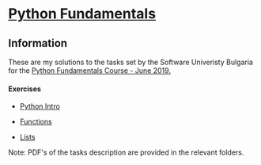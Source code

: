 # [Python Fundamentals](https://softuni.bg/opencourses/python-fundamentals-course)

## Information
These are my solutions to the tasks set by the Software Univeristy Bulgaria for the [Python Fundamentals Course - June 2019.](https://softuni.bg/trainings/2329/python-fundamentals-june%20-2019)

#### Exercises
* [Python Intro](./1.Python_Intro)

* [Functions](./2.Functions)

* [Lists](./3.1Lists)


Note: PDF's of the tasks description are provided in the relevant folders.

